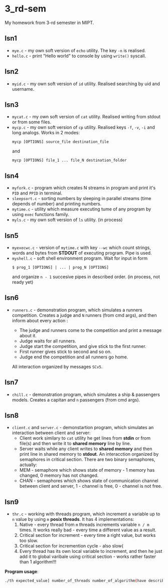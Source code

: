 # 3_rd-sem
My homework from 3-rd semester in MIPT.

## lsn1

* ```mye.c``` - my own soft version of ```echo``` utility. The key ```-n``` is realised.
* ```hello.c``` - print "Hello world" to console by using ```write()``` syscall.

## lsn2

* ```myid.c``` - my own soft version of ``` id ``` utility. Realised searching by uid and username.

## lsn3

* ```mycat.c``` - my own soft version of ```cat``` utility. Realised writing from stdout or from some files. 
* ```mycp.c``` - my own soft version of ```cp``` utility. Realised keys ```-f```, ```-v```, ```-i``` and long analogs. Works in 2 modes:
  ```
  mycp [OPTIONS] source_file destination_file
  ```
  and
  ```
  mycp [OPTIONS] file_1 ... file_N destination_folder
  ```

## lsn4

* ```myfork.c``` - program which creates N streams in program and print it's ```PID``` and ```PPID``` in terminal.
* ```sleepsort.c``` - sorting numbers by sleeping in parallel streams (time depends of number) and printing numbers.
* ```mytime.c``` - utility which measure executing tume of any program by using ```exec``` functions family.
* ```myls.c``` - my own soft version of ```ls``` utility. (in process)

## lsn5

* ```myexecwc.c``` - version of ```mytime.c``` with key ```--wc``` which count strings, words and bytes from **STDOUT** of executing program. Pipe is used.
* ```myshell.c``` - soft shell environment program. Wait for input in form 
  ```
  $ prog_1 [OPTIONS] | ... | prog_N [OPTIONS]
  ```
  and organize ```n - 1``` succesive pipes in described order. (in process, not ready yet)

## lsn6

* ```runners.c``` - demonstration program, which simulates a runners competition. Creates a judge and ```N``` runners (from cmd args), and then inform about every action : 
  * The judge and runners come to the competition and print a message about it.
  * Judge waits for all runners.
  * Judge start the competition, and give stick to the first runner.
  * First runner gives stick to second and so on. 
  * Judge end the competition and all runners go home.

  All interaction organized by messages ```SCv5```.

## lsn7

* ```chill.c``` - demonstration program, which simulates a ship & passengers models. Creates a capitan and ```n``` passengers (from cmd args).

## lsn8

* ```client.c``` and ```server.c``` - demonstartion program, which simulates an interaction between client and server:
  * Client work similary to ```cat``` utility he get lines from **stdin** or from file(s) and then write it to **shared memory** line by line.
  * Server waits while any client writes to **shared memory** and then print line in shared memory to **stdout**.
  An interacction organized by  semaphores in critical section. There are two binary semaphores, actually:
  * MEM - semaphore which shows state of memory - 1 memory has changed, 0 memory has not changed.
  * CHAN - semaphores which shows state of communication channel between client and server, 1 - channel is free, 0 - channel is not free.

## lsn9

* ```thr.c``` - working with threads program, which increment a variable up to ```n``` value by using  ```m``` **posix threads**. It has 4 implementations:
  1. Native - every thread from ```m``` threads increments variable ```n / m``` times. It works really bad - every time a different value as a result.
  2. Critical section for increment - every time a right value, but works too slow.
  3. Critical section for incremention cycle - also slow(
  4. Every thread has its own local variable to increment, and then he just add it to global varibale using critical section - works rather faster than 1 algorithm!!!
  
**Program usage**:
```bash
./th expected_value] number_of_threads number_of_algorithm(have described upper)
``` 

